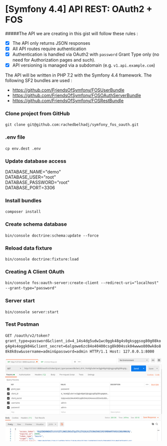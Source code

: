 # [Symfony 4.4] API REST: OAuth2 + FOS

#####The API we are creating in this gist will follow these rules :

- [x] The API only returns JSON responses
- [x] All API routes require authentication
- [x] Authentication is handled via OAuth2 with `password` Grant Type only (no need for Authorization pages and such).
- [x] API versioning is managed via a subdomain (e.g. `v1.api.example.com`)

The API will be written in PHP 7.2 with the Symfony 4.4 framework. The following SF2 bundles are used :

- https://github.com/FriendsOfSymfony/FOSUserBundle
- https://github.com/FriendsOfSymfony/FOSOAuthServerBundle
- https://github.com/FriendsOfSymfony/FOSRestBundle

### Clone project from GitHub

`git clone git@github.com:rachedbelhadj/symfony_fos_oauth.git`

### .env file

`cp env.dest .env`

### Update database access

DATABASE_NAME="demo"<br/>
DATABASE_USER="root"<br/>
DATABASE_PASSWORD="root"<br/>
DATABASE_PORT=3306<br/>

### Install bundles

`composer install`

### Create schema database

`bin/console doctrine:schema:update --force`

### Reload data fixture

`bin/console doctrine:fixture:load`

### Creating A Client OAuth

`bin/console fos:oauth-server:create-client --redirect-uri="localhost" --grant-type="password"`

### Server start

`bin/console server:start`

### Test Postman

`GET /oauth/v2/token?grant_type=password&client_id=4_14s4dg5udw1wc0ggk48g4s0gksggsog80g08kog4g4s4oggk04&client_secret=6algowe6zc84o40400csg8k004ssk04wwwo800wk8o88k8k8sw&username=admin&password=admin HTTP/1.1
 Host: 127.0.0.1:8000`

![](doc/Postman.png)
